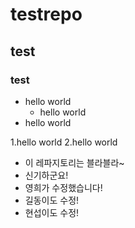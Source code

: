 # testrepo
## test
### test

* hello world
  * hello world  
* hello world

1.hello world
2.hello world

* 이 레파지토리는 블라블라~
* 신기하군요!
* 영희가 수정했습니다!
* 길동이도 수정!
* 현섭이도 수정!